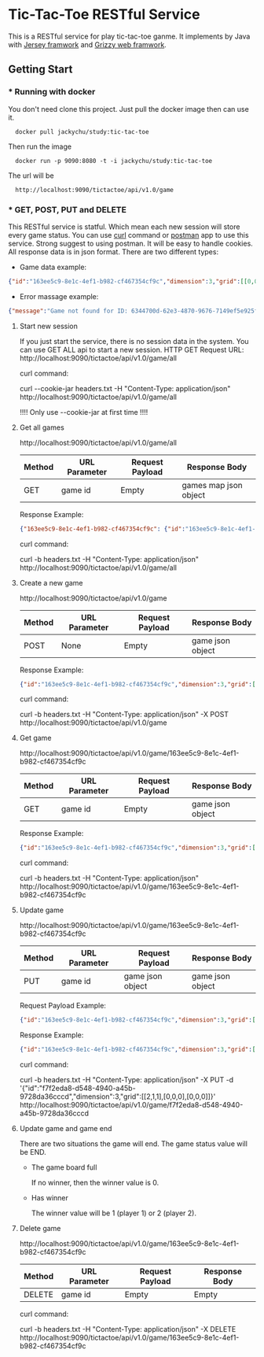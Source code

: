 # Tic-Tac-Toe RESTful Service

This is a RESTful service for play tic-tac-toe ganme. It implements by Java with [Jersey framwork](https://jersey.github.io) and [Grizzy web framwork](https://javaee.github.io/grizzly/).

## Getting Start 
### * Running with docker
You don't need clone this project. Just pull the docker image then can use it.
```
  docker pull jackychu/study:tic-tac-toe
```

Then run the image
```
  docker run -p 9090:8080 -t -i jackychu/study:tic-tac-toe
```

The url will be
```
  http://localhost:9090/tictactoe/api/v1.0/game
```

### * GET, POST, PUT and DELETE
This RESTful service is statful. Which mean each new session will store every game status. You can use [curl](https://curl.haxx.se/docs/manpage.html) command or [postman](https://www.getpostman.com) app to use this service. Strong suggest to using postman. It will be easy to handle cookies.
All response data is in json format. There are two different types:

* Game data example:
```json
{"id":"163ee5c9-8e1c-4ef1-b982-cf467354cf9c","dimension":3,"grid":[[0,0,0],[0,0,0],[0,0,0]],"status":"START","winner":0,"lastUpdateTime":1505793050913}
```

* Error massage example:
```json
{"message":"Game not found for ID: 6344700d-62e3-4870-9676-7149ef5e925f"}
```

1. Start new session

    If you just start the service, there is no session data in the system. You can use GET ALL api to start a new session.
    HTTP GET Request URL: http://localhost:9090/tictactoe/api/v1.0/game/all

	curl command:
	
	curl --cookie-jar headers.txt -H "Content-Type: application/json" http://localhost:9090/tictactoe/api/v1.0/game/all
	
	!!!! Only use --cookie-jar at first time !!!!
	
2. Get all games

	http://localhost:9090/tictactoe/api/v1.0/game/all
	
	| Method | URL Parameter | Request Payload | Response Body        |
	|--------|---------------|-----------------|----------------------|
	|  GET   | game id       | Empty           | games map json object|

	Response Example:

	```json
	{"163ee5c9-8e1c-4ef1-b982-cf467354cf9c": {"id":"163ee5c9-8e1c-4ef1-b982-cf467354cf9c","dimension":3,"grid":[[0,0,0],[0,0,0],[0,0,0]],"status":"START","winner":0,"lastUpdateTime":1505793050913}}
	```

	curl command:
	
	curl -b headers.txt -H "Content-Type: application/json" http://localhost:9090/tictactoe/api/v1.0/game/all

3. Create a new game

	http://localhost:9090/tictactoe/api/v1.0/game
	
	| Method | URL Parameter | Request Payload | Response Body   |
	|--------|---------------|-----------------|-----------------|
	|  POST  | None          | Empty           | game json object|
	
	Response Example:
	
	```json
	{"id":"163ee5c9-8e1c-4ef1-b982-cf467354cf9c","dimension":3,"grid":[[0,0,0],[0,0,0],[0,0,0]],"status":"START","winner":0,"lastUpdateTime":1505793050913}|
	```
	curl command:
	
	curl -b headers.txt -H "Content-Type: application/json" -X POST http://localhost:9090/tictactoe/api/v1.0/game

4. Get game

	http://localhost:9090/tictactoe/api/v1.0/game/163ee5c9-8e1c-4ef1-b982-cf467354cf9c
	
	| Method | URL Parameter | Request Payload | Response Body   |
	|--------|---------------|-----------------|-----------------|
	|  GET   | game id       | Empty           | game json object|

	Response Example:

	```json
	{"id":"163ee5c9-8e1c-4ef1-b982-cf467354cf9c","dimension":3,"grid":[[0,0,0],[0,0,0],[0,0,0]],"status":"START","winner":0,"lastUpdateTime":1505793050913}
	```

	curl command:
	
	curl -b headers.txt -H "Content-Type: application/json" http://localhost:9090/tictactoe/api/v1.0/game/163ee5c9-8e1c-4ef1-b982-cf467354cf9c

5. Update game

	http://localhost:9090/tictactoe/api/v1.0/game/163ee5c9-8e1c-4ef1-b982-cf467354cf9c
	
	| Method | URL Parameter | Request Payload | Response Body   |
	|--------|---------------|-----------------|-----------------|
	|  PUT   | game id       | game json object| game json object| 

	Request Payload Example:

	```json
	{"id":"163ee5c9-8e1c-4ef1-b982-cf467354cf9c","dimension":3,"grid":[[1,0,0],[0,0,0],[0,0,0]],"status":"START","winner":0}
	```
		
	Response Example:
	
	```json
	{"id":"163ee5c9-8e1c-4ef1-b982-cf467354cf9c","dimension":3,"grid":[[1,0,0],[0,0,0],[0,0,0]],"status":"PLAYING","winner":0","lastUpdateTime":1505793051888}
	```

	curl command:
	
	curl -b headers.txt -H "Content-Type: application/json" -X PUT -d '{"id":"f7f2eda8-d548-4940-a45b-9728da36cccd","dimension":3,"grid":[[2,1,1],[0,0,0],[0,0,0]]}' http://localhost:9090/tictactoe/api/v1.0/game/f7f2eda8-d548-4940-a45b-9728da36cccd

6. Update game and game end

	There are two situations the game will end. The game status value will be END.
	
	* The game board full
	
		If no winner, then the winner value is 0.
	
	* Has winner
	
		The winner value will be 1 (player 1) or 2 (player 2).

7. Delete game
	
	http://localhost:9090/tictactoe/api/v1.0/game/163ee5c9-8e1c-4ef1-b982-cf467354cf9c
	
	| Method | URL Parameter | Request Payload | Response Body   |
	|--------|---------------|-----------------|-----------------|
	| DELETE | game id       | Empty           | Empty           |


	curl command:

	curl -b headers.txt -H "Content-Type: application/json" -X DELETE  http://localhost:9090/tictactoe/api/v1.0/game/163ee5c9-8e1c-4ef1-b982-cf467354cf9c
